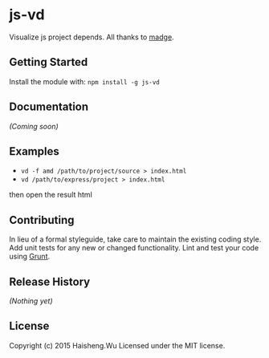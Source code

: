 # js-vd

Visualize js project depends. All thanks to [madge](https://github.com/pahen/madge).

## Getting Started
Install the module with: `npm install -g js-vd`

## Documentation
_(Coming soon)_

## Examples

- `vd -f amd /path/to/project/source > index.html`
- `vd /path/to/express/project > index.html`

then open the result html

## Contributing
In lieu of a formal styleguide, take care to maintain the existing coding style. Add unit tests for any new or changed functionality. Lint and test your code using [Grunt](http://gruntjs.com/).

## Release History
_(Nothing yet)_

## License
Copyright (c) 2015 Haisheng.Wu
Licensed under the MIT license.
